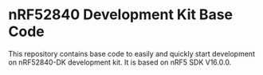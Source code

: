 # **nRF52840 Development Kit Base Code**

This repository contains base code to easily and quickly start development on nRF52840-DK development kit. It is based on nRF5 SDK V16.0.0.





